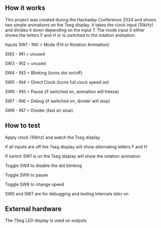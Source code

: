 <!---

This file is used to generate your project datasheet. Please fill in the information below and delete any unused
sections.

You can also include images in this folder and reference them in the markdown. Each image must be less than
512 kb in size, and the combined size of all images must be less than 1 MB.
-->

## How it works

This project was created during the Hackaday Conference 2024 and shows two simple animations on the 7seg display.
It takes the clock input (10kHz) and divides it down depending on the input 7.
The mode input 0 either shows the letters F and H or is switched to the rotation animation.

Inputs
SW1 - IN0 = Mode (FH or Rotation Animation)

SW2 - IN1 = unused

SW3 - IN2 = unused

SW4 - IN3 = Blinking (turns dot on/off)

SW5 - IN4 = Direct Clock (turns full clock speed on)

SW6 - IN5 = Pause (if switched on, animation will freeze)

SW7 - IN6 = Debug (if switched on, divider will stop)

SW8 - IN7 = Divider (fast an slow)

## How to test

Apply clock (10khz) and watch the 7seg display

If all inputs are off the 7seg display will show alternating letters F and H

If switch SW1 is on the 7seg display will show the rotation animation

Toggle SW4 to disable the dot blinking

Toggle SW6 to pause

Toggle SW8 to change speed

SW5 and SW7 are for debugging and testing internals later on

## External hardware

The 7Seg LED display is used on outputs
